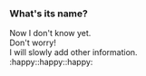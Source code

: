 ###  What's its name?
Now I don't know yet.  
Don't worry!  
I will slowly add other information.  
:happy::happy::happy:
